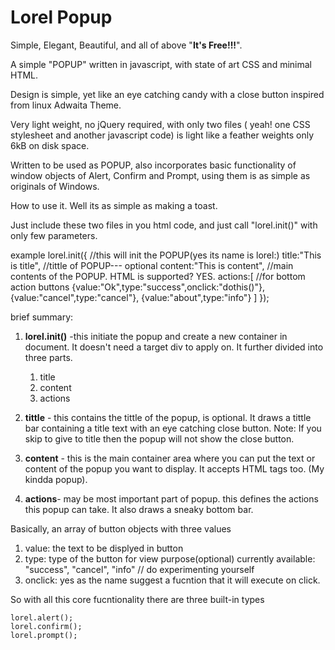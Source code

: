 # Lorel Popup
Simple, Elegant, Beautiful, and all of above "**It's Free!!!**".

A simple "POPUP" written in javascript, with state of art CSS and minimal HTML.

Design is simple, yet like an eye catching candy with a close button inspired from linux Adwaita Theme.

Very light weight, no jQuery required, with only two files ( yeah! one CSS stylesheet and another javascript code) is light like a feather weights only 6kB on disk space.

Written to be used as POPUP, also incorporates basic functionality of window objects of Alert, Confirm and Prompt, using them is as simple as originals of Windows.

How to use it. Well its as simple as making a toast.

Just include these two files in you html code, and just call "lorel.init()" with only few parameters.

example
   lorel.init({					//this will init the POPUP(yes its name is lorel:)
        title:"This is title",		//tittle of POPUP--- optional
		content:"This is content",	//main contents of the POPUP. HTML is supported? YES.
		actions:[							//for bottom action buttons
			{value:"Ok",type:"success",onclick:"dothis()"},	
			{value:"cancel",type:"cancel"},
			{value:"about",type:"info"}
		]
    });

brief summary:
1. **lorel.init()** -this initiate the popup and create a new container in document. It doesn't need a target div to apply on. It further divided into three parts.
	1. title
	2. content
	3. actions
2. **tittle** - this contains the tittle of the popup, is optional. It draws a tittle bar containing a title text with an eye catching close button.
	Note: If you skip to give to title then the popup will not show the close button.
3. **content** - this is the main container area where you can put the text or content of the popup you want to display. It accepts HTML tags too. (My kindda popup).

4. **actions**- may be most important part of popup. this defines the actions this popup can take. It also draws a sneaky bottom bar.

Basically, an array of button objects with three values
1. value: the text to be displyed in button
2. type: type of the button for view purpose(optional) currently available: "success", "cancel", "info"		// do experimenting yourself
3. onclick: yes as the name suggest a fucntion that it will execute on click.
		
		
		
So with all this core fucntionality there are three built-in types

	lorel.alert();
	lorel.confirm();
	lorel.prompt();














